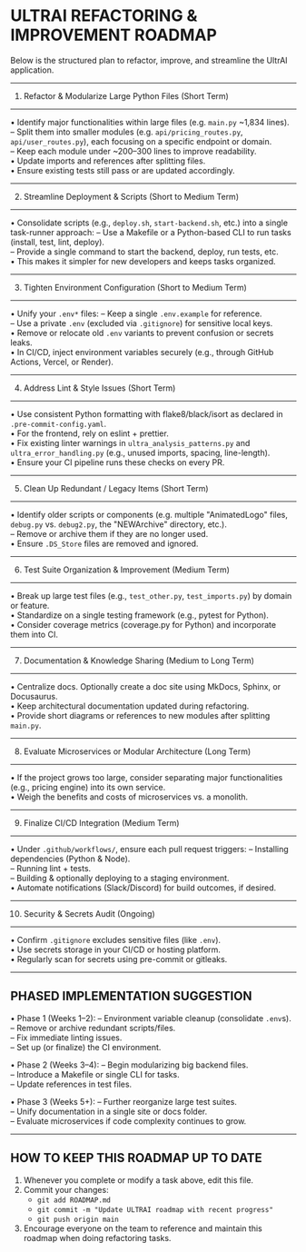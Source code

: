 # ULTRAI REFACTORING & IMPROVEMENT ROADMAP

Below is the structured plan to refactor, improve, and streamline the UltrAI application.

--------------------------------------------------------------------------------
1. Refactor & Modularize Large Python Files (Short Term)
--------------------------------------------------------------------------------
• Identify major functionalities within large files (e.g. `main.py` ~1,834 lines).  
  – Split them into smaller modules (e.g. `api/pricing_routes.py`, `api/user_routes.py`), each focusing on a specific endpoint or domain.  
  – Keep each module under ~200–300 lines to improve readability.  
• Update imports and references after splitting files.  
• Ensure existing tests still pass or are updated accordingly.

--------------------------------------------------------------------------------
2. Streamline Deployment & Scripts (Short to Medium Term)
--------------------------------------------------------------------------------
• Consolidate scripts (e.g., `deploy.sh`, `start-backend.sh`, etc.) into a single task-runner approach:
  – Use a Makefile or a Python-based CLI to run tasks (install, test, lint, deploy).  
  – Provide a single command to start the backend, deploy, run tests, etc.  
• This makes it simpler for new developers and keeps tasks organized.

--------------------------------------------------------------------------------
3. Tighten Environment Configuration (Short to Medium Term)
--------------------------------------------------------------------------------
• Unify your `.env*` files:
  – Keep a single `.env.example` for reference.  
  – Use a private `.env` (excluded via `.gitignore`) for sensitive local keys.  
• Remove or relocate old `.env` variants to prevent confusion or secrets leaks.  
• In CI/CD, inject environment variables securely (e.g., through GitHub Actions, Vercel, or Render).

--------------------------------------------------------------------------------
4. Address Lint & Style Issues (Short Term)
--------------------------------------------------------------------------------
• Use consistent Python formatting with flake8/black/isort as declared in `.pre-commit-config.yaml`.  
• For the frontend, rely on eslint + prettier.  
• Fix existing linter warnings in `ultra_analysis_patterns.py` and `ultra_error_handling.py` (e.g., unused imports, spacing, line-length).  
• Ensure your CI pipeline runs these checks on every PR.

--------------------------------------------------------------------------------
5. Clean Up Redundant / Legacy Items (Short Term)
--------------------------------------------------------------------------------
• Identify older scripts or components (e.g. multiple \"AnimatedLogo\" files, `debug.py` vs. `debug2.py`, the \"NEWArchive\" directory, etc.).  
  – Remove or archive them if they are no longer used.  
• Ensure `.DS_Store` files are removed and ignored.

--------------------------------------------------------------------------------
6. Test Suite Organization & Improvement (Medium Term)
--------------------------------------------------------------------------------
• Break up large test files (e.g., `test_other.py`, `test_imports.py`) by domain or feature.  
• Standardize on a single testing framework (e.g., pytest for Python).  
• Consider coverage metrics (coverage.py for Python) and incorporate them into CI.

--------------------------------------------------------------------------------
7. Documentation & Knowledge Sharing (Medium to Long Term)
--------------------------------------------------------------------------------
• Centralize docs. Optionally create a doc site using MkDocs, Sphinx, or Docusaurus.  
• Keep architectural documentation updated during refactoring.  
• Provide short diagrams or references to new modules after splitting `main.py`.

--------------------------------------------------------------------------------
8. Evaluate Microservices or Modular Architecture (Long Term)
--------------------------------------------------------------------------------
• If the project grows too large, consider separating major functionalities (e.g., pricing engine) into its own service.  
• Weigh the benefits and costs of microservices vs. a monolith.

--------------------------------------------------------------------------------
9. Finalize CI/CD Integration (Medium Term)
--------------------------------------------------------------------------------
• Under `.github/workflows/`, ensure each pull request triggers:
  – Installing dependencies (Python & Node).  
  – Running lint + tests.  
  – Building & optionally deploying to a staging environment.  
• Automate notifications (Slack/Discord) for build outcomes, if desired.

--------------------------------------------------------------------------------
10. Security & Secrets Audit (Ongoing)
--------------------------------------------------------------------------------
• Confirm `.gitignore` excludes sensitive files (like `.env`).  
• Use secrets storage in your CI/CD or hosting platform.  
• Regularly scan for secrets using pre-commit or gitleaks.

--------------------------------------------------------------------------------
PHASED IMPLEMENTATION SUGGESTION
--------------------------------------------------------------------------------
• Phase 1 (Weeks 1–2):
  – Environment variable cleanup (consolidate `.env`s).  
  – Remove or archive redundant scripts/files.  
  – Fix immediate linting issues.  
  – Set up (or finalize) the CI environment.

• Phase 2 (Weeks 3–4):
  – Begin modularizing big backend files.  
  – Introduce a Makefile or single CLI for tasks.  
  – Update references in test files.

• Phase 3 (Weeks 5+):
  – Further reorganize large test suites.  
  – Unify documentation in a single site or docs folder.  
  – Evaluate microservices if code complexity continues to grow.

--------------------------------------------------------------------------------
HOW TO KEEP THIS ROADMAP UP TO DATE
--------------------------------------------------------------------------------
1. Whenever you complete or modify a task above, edit this file.  
2. Commit your changes:
   - `git add ROADMAP.md`
   - `git commit -m "Update ULTRAI roadmap with recent progress"`
   - `git push origin main`
3. Encourage everyone on the team to reference and maintain this roadmap when doing refactoring tasks.
